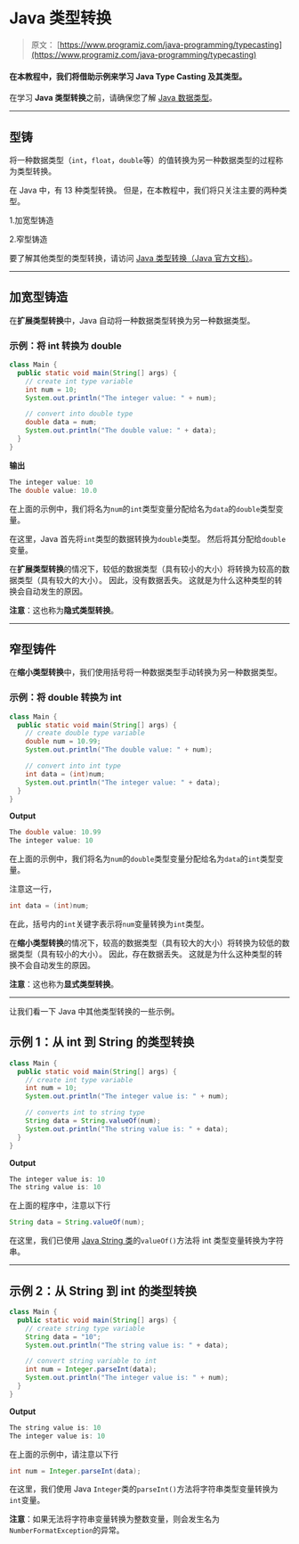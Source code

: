 # Java 类型转换

> 原文： [https://www.programiz.com/java-programming/typecasting](https://www.programiz.com/java-programming/typecasting)

#### 在本教程中，我们将借助示例来学习 Java Type Casting 及其类型。

在学习 **Java 类型转换**之前，请确保您了解 [Java 数据类型](/java-programming/variables-primitive-data-types "Java Data Types")。

* * *

## 型铸

将一种数据类型（`int`，`float`，`double`等）的值转换为另一种数据类型的过程称为类型转换。

在 Java 中，有 13 种类型转换。 但是，在本教程中，我们将只关注主要的两种类型。

1.加宽型铸造

2.窄型铸造

要了解其他类型的类型转换，请访问 [Java 类型转换（Java 官方文档）](https://docs.oracle.com/javase/specs/jls/se10/html/jls-5.html "Java Type Conversion (official Java documentation)")。

* * *

## 加宽型铸造

在**扩展类型转换**中，Java 自动将一种数据类型转换为另一种数据类型。

### 示例：将 int 转换为 double

```java
class Main {
  public static void main(String[] args) {
    // create int type variable
    int num = 10;
    System.out.println("The integer value: " + num);

    // convert into double type
    double data = num;
    System.out.println("The double value: " + data);
  }
} 
```

**输出**

```java
The integer value: 10
The double value: 10.0 
```

在上面的示例中，我们将名为`num`的`int`类型变量分配给名为`data`的`double`类型变量。

在这里，Java 首先将`int`类型的数据转换为`double`类型。 然后将其分配给`double`变量。

在**扩展类型转换**的情况下，较低的数据类型（具有较小的大小）将转换为较高的数据类型（具有较大的大小）。 因此，没有数据丢失。 这就是为什么这种类型的转换会自动发生的原因。

**注意**：这也称为**隐式类型转换**。

* * *

## 窄型铸件

在**缩小类型转换**中，我们使用括号将一种数据类型手动转换为另一种数据类型。

### 示例：将 double 转换为 int

```java
class Main {
  public static void main(String[] args) {
    // create double type variable
    double num = 10.99;
    System.out.println("The double value: " + num);

    // convert into int type
    int data = (int)num;
    System.out.println("The integer value: " + data);
  }
} 
```

**Output**

```java
The double value: 10.99
The integer value: 10 
```

在上面的示例中，我们将名为`num`的`double`类型变量分配给名为`data`的`int`类型变量。

注意这一行，

```java
int data = (int)num; 
```

在此，括号内的`int`关键字表示将`num`变量转换为`int`类型。

在**缩小类型转换**的情况下，较高的数据类型（具有较大的大小）将转换为较低的数据类型（具有较小的大小）。 因此，存在数据丢失。 这就是为什么这种类型的转换不会自动发生的原因。

**注意**：这也称为**显式类型转换**。

* * *

让我们看一下 Java 中其他类型转换的一些示例。

## 示例 1：从 int 到 String 的类型转换

```java
class Main {
  public static void main(String[] args) {
    // create int type variable
    int num = 10;
    System.out.println("The integer value is: " + num);

    // converts int to string type
    String data = String.valueOf(num);
    System.out.println("The string value is: " + data);
  }
} 
```

**Output**

```java
The integer value is: 10
The string value is: 10 
```

在上面的程序中，注意以下行

```java
String data = String.valueOf(num); 
```

在这里，我们已使用 [Java String 类](/java-programming/string "Java String")的`valueOf()`方法将 int 类型变量转换为字符串。

* * *

## 示例 2：从 String 到 int 的类型转换

```java
class Main {
  public static void main(String[] args) {
    // create string type variable
    String data = "10";
    System.out.println("The string value is: " + data);

    // convert string variable to int
    int num = Integer.parseInt(data);
    System.out.println("The integer value is: " + num);
  }
} 
```

**Output**

```java
The string value is: 10
The integer value is: 10 
```

在上面的示例中，请注意以下行

```java
int num = Integer.parseInt(data); 
```

在这里，我们使用 Java `Integer`类的`parseInt()`方法将字符串类型变量转换为`int`变量。

**注意**：如果无法将字符串变量转换为整数变量，则会发生名为`NumberFormatException`的异常。